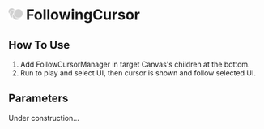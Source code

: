 # <img src="https://github.com/YAVIIGI/FollowingCursor/blob/master/Images/FollowCursor.png" width=28px> FollowingCursor

## How To Use

1. Add FollowCursorManager in target Canvas's children at the bottom.
2. Run to play and select UI, then cursor is shown and follow selected UI.

## Parameters

Under construction...
